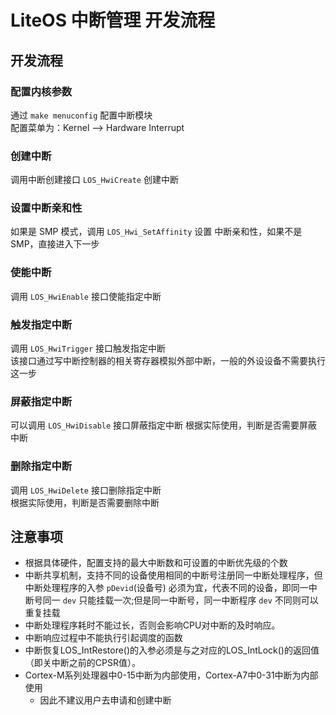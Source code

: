 # LiteOS 中断管理 开发流程
## 开发流程
### 配置内核参数
通过 `make menuconfig` 配置中断模块  
配置菜单为：Kernel --> Hardware Interrupt

### 创建中断
调用中断创建接口 `LOS_HwiCreate` 创建中断  

### 设置中断亲和性
如果是 SMP 模式，调用 `LOS_Hwi_SetAffinity` 设置 中断亲和性，如果不是SMP，直接进入下一步

### 使能中断
调用 `LOS_HwiEnable` 接口使能指定中断

### 触发指定中断
调用 `LOS_HwiTrigger` 接口触发指定中断  
该接口通过写中断控制器的相关寄存器模拟外部中断，一般的外设设备不需要执行这一步

### 屏蔽指定中断
可以调用 `LOS_HwiDisable` 接口屏蔽指定中断
根据实际使用，判断是否需要屏蔽中断

### 删除指定中断
调用 `LOS_HwiDelete` 接口删除指定中断  
根据实际使用，判断是否需要删除中断

## 注意事项
+ 根据具体硬件，配置支持的最大中断数和可设置的中断优先级的个数
+ 中断共享机制，支持不同的设备使用相同的中断号注册同一中断处理程序，但中断处理程序的入参 `pDevid`(设备号) 必须为宜，代表不同的设备，即同一中断号同一 `dev` 只能挂载一次;但是同一中断号，同一中断程序 `dev` 不同则可以重复挂载
+ 中断处理程序耗时不能过长，否则会影响CPU对中断的及时响应。
+ 中断响应过程中不能执行引起调度的函数
+ 中断恢复LOS_IntRestore()的入参必须是与之对应的LOS_IntLock()的返回值（即关中断之前的CPSR值）。
+ Cortex-M系列处理器中0-15中断为内部使用，Cortex-A7中0-31中断为内部使用
	+ 因此不建议用户去申请和创建中断